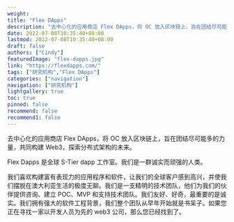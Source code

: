 ```yaml
---
weight: 
title: "Flex DApps"
description: "去中心化的应用商店 Flex DApps，将 OC 放入区块链上，旨在团结尽可能多的力量，共同构建 Web3，探索分布式架构的未来"
date: 2022-07-08T10:35:40+08:00
lastmod: 2022-07-08T10:35:40+08:00
draft: false
authors: ["Cindy"]
featuredImage: "flex-dapps.jpg"
link: "https://flexdapps.com/"
tags: ["研究机构","Flex DApps"]
categories: ["navigation"]
navigation: ["研究机构"]
lightgallery: true
toc: true
pinned: false
recommend: false
recommend1: false
---
```


去中心化的应用商店 Flex DApps，将 OC 放入区块链上，旨在团结尽可能多的力量，共同构建 Web3，探索分布式架构的未来。

Flex Dapps 是全球 S-Tier dapp 工作室。我们是一群诚实而顽强的人类。

我们喜欢构建富有表现力的应用程序和软件，让我们的全球客户感到高兴，并使我们摆脱在澳大利亚生活的极度无聊。我们是一支精明的技术团队，他们为我们的伙伴提供咨询、建立 POC、MVP 和支持技术团队。我们友好、好奇，最重要的是诚实。我们拥有强大的软件工程背景，我们整个团队从早年开始就是书呆子。如果您正在寻找一家以开发人员为先的 web3 公司，那么您已经找到了。